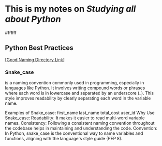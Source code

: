 # This is my notes on *Studying all about Python*
#ffffff
## ****Python Best Practices**** 
[[Good Naming Directory Link](https://github.com/Thisizzellie/Python-/blob/main/Pythonbestpractices/good_naming.py)]

### Snake_case 

is a naming convention commonly used in programming, especially in languages like Python. It involves writing compound words or phrases where each word is in lowercase and separated by an underscore (_). This style improves readability by clearly separating each word in the variable name.

Examples of Snake_case:
first_name
last_name
total_cost
user_id
Why Use Snake_case:
Readability: It makes it easier to read multi-word variable names.
Consistency: Following a consistent naming convention throughout the codebase helps in maintaining and understanding the code.
Convention: In Python, snake_case is the conventional way to name variables and functions, aligning with the language's style guide (PEP 8).

